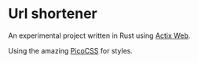 # Url shortener

An experimental project written in Rust using [Actix Web](https://actix.rs).

Using the amazing [PicoCSS](https://picocss.com) for styles.
